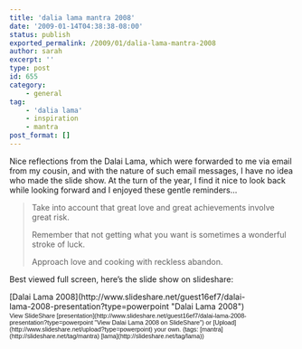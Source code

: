 ```yaml
---
title: 'dalia lama mantra 2008'
date: '2009-01-14T04:38:38-08:00'
status: publish
exported_permalink: /2009/01/dalia-lama-mantra-2008
author: sarah
excerpt: ''
type: post
id: 655
category:
    - general
tag:
    - 'dalia lama'
    - inspiration
    - mantra
post_format: []
---
```

Nice reflections from the Dalai Lama, which were forwarded to me via email from my cousin, and with the nature of such email messages, I have no idea who made the slide show. At the turn of the year, I find it nice to look back while looking forward and I enjoyed these gentle reminders…

> Take into account that great love and great achievements involve great risk.
> 
> Remember that not getting what you want is sometimes a wonderful stroke of luck.
> 
> Approach love and cooking with reckless abandon.

Best viewed full screen, here’s the slide show on slideshare:

<div id="__ss_916126" style="width:425px;text-align:left">[Dalai Lama 2008](http://www.slideshare.net/guest16ef7/dalai-lama-2008-presentation?type=powerpoint "Dalai Lama 2008")<div style="font-size:11px;font-family:tahoma,arial;height:26px;padding-top:2px">View SlideShare [presentation](http://www.slideshare.net/guest16ef7/dalai-lama-2008-presentation?type=powerpoint "View Dalai Lama 2008 on SlideShare") or [Upload](http://www.slideshare.net/upload?type=powerpoint) your own. (tags: [mantra](http://slideshare.net/tag/mantra) [lama](http://slideshare.net/tag/lama))</div></div>
